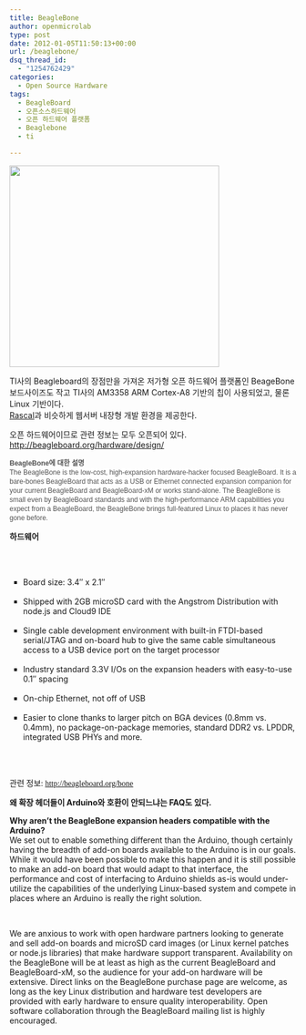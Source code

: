 ```yaml
---
title: BeagleBone
author: openmicrolab
type: post
date: 2012-01-05T11:50:13+00:00
url: /beaglebone/
dsq_thread_id:
  - "1254762429"
categories:
  - Open Source Hardware
tags:
  - BeagleBoard
  - 오픈소스하드웨어
  - 오픈 하드웨어 플랫폼
  - Beaglebone
  - ti

---
```

<P style="MARGIN: 0px">
  <img loading="lazy" src="/images/1/cfile26.uf.187B973E4F058BC90C1C0D.jpg" class="aligncenter" width="368" height="354" alt="" filename="beaglebone.jpg" filemime="image/jpeg" />
</P>

  


  
TI사의 Beagleboard의 장점만을 가져온&nbsp;저가형 오픈 하드웨어 플랫폼인 BeageBone  
보드사이즈도 작고 TI사의 AM3358 ARM Cortex-A8 기반의 칩이 사용되었고, 물론 Linux 기반이다.  
<A title="[http://liketheocean.tistory.com/186]로 이동합니다." href="http://liketheocean.tistory.com/186" target=_blank>Rascal</A>과 비슷하게 웹서버 내장형 개발 환경을 제공한다.  


오픈 하드웨어이므로 관련 정보는 모두 오픈되어 있다. <http://beagleboard.org/hardware/design/>  
<SPAN style="TEXT-ALIGN: left; WIDOWS: 2; TEXT-TRANSFORM: none; BACKGROUND-COLOR: rgb(255,255,255); TEXT-INDENT: 0px; LETTER-SPACING: normal; DISPLAY: inline !important; FONT: 12px/16px Verdana, Arial, Helvetica, sans-serif; WHITE-SPACE: normal; ORPHANS: 2; FLOAT: none; COLOR: rgb(82,82,82); WORD-SPACING: 0px; -webkit-text-size-adjust: auto; -webkit-text-stroke-width: 0px"><br /> <STRONG>BeagleBone에 대한 설명</STRONG><br /> The BeagleBone is the low-cost, high-expansion hardware-hacker focused BeagleBoard. It is a bare-bones BeagleBoard that acts as a USB or Ethernet connected expansion companion for your current BeagleBoard and BeagleBoard-xM or works stand-alone. The BeagleBone is small even by BeagleBoard standards and with the high-performance ARM capabilities you expect from a BeagleBoard, the BeagleBone brings full-featured Linux to places it has never gone before.</p> 

<p>
  <STRONG>하드웨어</STRONG><br />
</P>

<br /> 

<UL style="LIST-STYLE-TYPE: square">
  <br /> 
  
  <LI>
    Board size: 3.4&#8243; x 2.1&#8243;
  </LI>
  <br /> 
  
  <LI>
    Shipped with 2GB microSD card with the Angstrom Distribution with node.js and Cloud9 IDE
  </LI>
  <br /> 
  
  <LI>
    Single cable development environment with built-in FTDI-based serial/JTAG and on-board hub to give the same cable simultaneous access to a USB device port on the target processor
  </LI>
  <br /> 
  
  <LI>
    Industry standard 3.3V I/Os on the expansion headers with easy-to-use 0.1&#8243; spacing
  </LI>
  <br /> 
  
  <LI>
    On-chip Ethernet, not off of USB
  </LI>
  <br /> 
  
  <LI>
    Easier to clone thanks to larger pitch on BGA devices (0.8mm vs. 0.4mm), no package-on-package memories, standard DDR2 vs. LPDDR, integrated USB PHYs and more.<br />
  </LI>
</UL>

<br /> 

<P>
  <br /> <FONT face=굴림>관련 정보: </FONT><A href="http://beagleboard.org/bone"><FONT face=굴림>http://beagleboard.org/bone</FONT></A>
</p>

<p>
  <STRONG>왜 확장 헤더들이 Arduino와 호환이 안되느냐는 FAQ도 있다. </p> 
  
  <p>
    </STRONG></SPAN><STRONG>Why aren&#8217;t the BeagleBone expansion headers compatible with the Arduino?<br /> </STRONG>We set out to enable something different than the Arduino, though certainly having the breadth of add-on boards available to the Arduino is in our goals. While it would have been possible to make this happen and it is still possible to make an add-on board that would adapt to that interface, the performance and cost of interfacing to Arduino shields as-is would under-utilize the capabilities of the underlying Linux-based system and compete in places where an Arduino is really the right solution.
  </P>
  
  <br /> 
  
  <P>
    We are anxious to work with open hardware partners looking to generate and sell add-on boards and microSD card images (or Linux kernel patches or node.js libraries) that make hardware support transparent. Availability on the BeagleBone will be at least as high as the current BeagleBoard and BeagleBoard-xM, so the audience for your add-on hardware will be extensive. Direct links on the BeagleBone purchase page are welcome, as long as the key Linux distribution and hardware test developers are provided with early hardware to ensure quality interoperability. Open software collaboration through the BeagleBoard mailing list is highly encouraged.
  </p>
  
  <p>
  </P></p>